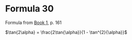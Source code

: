 # Formula 30

Formula from [Book 1](../../Buch1.md), p. 161

$\tan{2\alpha} = \frac{2\tan{\alpha}}{1 - \tan^{2}{\alpha}}$
